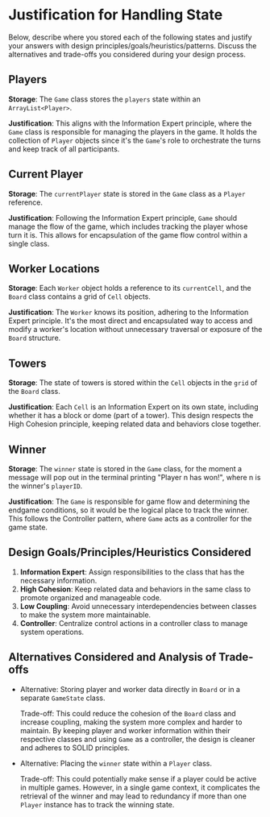 
# Justification for Handling State

Below, describe where you stored each of the following states and justify your answers with design principles/goals/heuristics/patterns. Discuss the alternatives and trade-offs you considered during your design process.

## Players

**Storage**: The `Game` class stores the `players` state within an `ArrayList<Player>`.

**Justification**: This aligns with the Information Expert principle, where the `Game` class is responsible for managing the players in the game. It holds the collection of `Player` objects since it's the `Game`'s role to orchestrate the turns and keep track of all participants.

## Current Player

**Storage**: The `currentPlayer` state is stored in the `Game` class as a `Player` reference.

**Justification**: Following the Information Expert principle, `Game` should manage the flow of the game, which includes tracking the player whose turn it is. This allows for encapsulation of the game flow control within a single class.

## Worker Locations

**Storage**: Each `Worker` object holds a reference to its `currentCell`, and the `Board` class contains a grid of `Cell` objects.

**Justification**: The `Worker` knows its position, adhering to the Information Expert principle. It's the most direct and encapsulated way to access and modify a worker's location without unnecessary traversal or exposure of the `Board` structure.

## Towers

**Storage**: The state of towers is stored within the `Cell` objects in the `grid` of the `Board` class.

**Justification**: Each `Cell` is an Information Expert on its own state, including whether it has a block or dome (part of a tower). This design respects the High Cohesion principle, keeping related data and behaviors close together.

## Winner

**Storage**: The `winner` state is stored in the `Game` class, for the moment a message will pop out in the terminal printing "Player n has won!", where n is the winner's `playerID`.

**Justification**: The `Game` is responsible for game flow and determining the endgame conditions, so it would be the logical place to track the winner. This follows the Controller pattern, where `Game` acts as a controller for the game state.

## Design Goals/Principles/Heuristics Considered

1. **Information Expert**: Assign responsibilities to the class that has the necessary information.
2. **High Cohesion**: Keep related data and behaviors in the same class to promote organized and manageable code.
3. **Low Coupling**: Avoid unnecessary interdependencies between classes to make the system more maintainable.
4. **Controller**: Centralize control actions in a controller class to manage system operations.

## Alternatives Considered and Analysis of Trade-offs

- Alternative: Storing player and worker data directly in `Board` or in a separate `GameState` class.
  
  Trade-off: This could reduce the cohesion of the `Board` class and increase coupling, making the system more complex and harder to maintain. By keeping player and worker information within their respective classes and using `Game` as a controller, the design is cleaner and adheres to SOLID principles.

- Alternative: Placing the `winner` state within a `Player` class.
  
  Trade-off: This could potentially make sense if a player could be active in multiple games. However, in a single game context, it complicates the retrieval of the winner and may lead to redundancy if more than one `Player` instance has to track the winning state.
